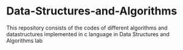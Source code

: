 # Data-Structures-and-Algorithms
This repository consists of the codes of different algorithms and datastructures implemented in c language in Data Structures and Algorithms lab 
